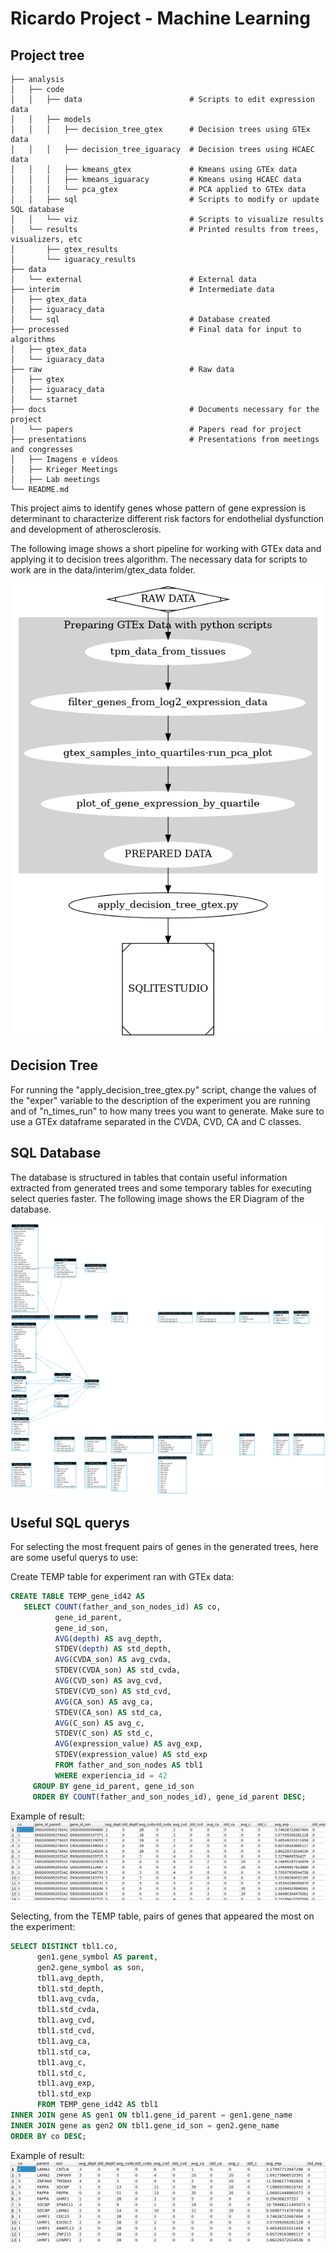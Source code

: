 Ricardo Project - Machine Learning
==================================

Project tree
------------

```
├── analysis
│   ├── code
│   │   ├── data                        # Scripts to edit expression data
│   │   ├── models
│   │   │   ├── decision_tree_gtex      # Decision trees using GTEx data
│   │   │   ├── decision_tree_iguaracy  # Decision trees using HCAEC data
│   │   │   ├── kmeans_gtex             # Kmeans using GTEx data
│   │   │   ├── kmeans_iguaracy         # Kmeans using HCAEC data
│   │   │   └── pca_gtex                # PCA applied to GTEx data
│   │   ├── sql                         # Scripts to modify or update SQL database
│   │   └── viz                         # Scripts to visualize results 
│   └── results                         # Printed results from trees, visualizers, etc
│       ├── gtex_results
│       └── iguaracy_results
├── data
│   └── external                        # External data
├── interim                             # Intermediate data
│   ├── gtex_data
│   ├── iguaracy_data
│   └── sql                             # Database created
├── processed                           # Final data for input to algorithms
│   ├── gtex_data
│   └── iguaracy_data
├── raw                                 # Raw data
│   ├── gtex
│   ├── iguaracy_data
│   └── starnet
├── docs                                # Documents necessary for the project
│   └── papers                          # Papers read for project
├── presentations                       # Presentations from meetings and congresses
│   ├── Imagens e vídeos
│   ├── Krieger Meetings
│   ├── Lab meetings
└── README.md

```

This project aims to identify genes whose pattern of gene expression is determinant to characterize different risk factors for endothelial dysfunction and development of atherosclerosis.

The following image shows a short pipeline for working with GTEx data and applying it to decision trees algorithm. The necessary data for scripts to work are in the data/interim/gtex_data folder.

![alt text](pipeline.png "Pipeline - GTEx data")

Decision Tree
-------------

For running the "apply_decision_tree_gtex.py" script, change the values of the "exper" variable to the description of the experiment you are running and of "n_times_run" to how many trees you want to generate.
Make sure to use a GTEx dataframe separated in the CVDA, CVD, CA and C classes.

SQL Database
------------

The database is structured in tables that contain useful information extracted from generated trees and some temporary tables for executing select queries faster. 
The following image shows the ER Diagram of the database.

![alt text](er_diagram_sqlite.png "ER Diagram for database")

Useful SQL querys
-----------------

For selecting the most frequent pairs of genes in the generated trees, here are some useful querys to use:

Create TEMP table for experiment ran with GTEx data:
```sql
CREATE TABLE TEMP_gene_id42 AS
   SELECT COUNT(father_and_son_nodes_id) AS co,
          gene_id_parent,
          gene_id_son,
          AVG(depth) AS avg_depth,
          STDEV(depth) AS std_depth,
          AVG(CVDA_son) AS avg_cvda,
          STDEV(CVDA_son) AS std_cvda,
          AVG(CVD_son) AS avg_cvd,
          STDEV(CVD_son) AS std_cvd,
          AVG(CA_son) AS avg_ca,
          STDEV(CA_son) AS std_ca,
          AVG(C_son) AS avg_c,
          STDEV(C_son) AS std_c,
          AVG(expression_value) AS avg_exp,
          STDEV(expression_value) AS std_exp
          FROM father_and_son_nodes AS tbl1
          WHERE experiencia_id = 42
     GROUP BY gene_id_parent, gene_id_son
     ORDER BY COUNT(father_and_son_nodes_id), gene_id_parent DESC;
```
Example of result: ![alt text](example_of_table.png "Table created from query")

Selecting, from the TEMP table, pairs of genes that appeared the most on the experiment:

```sql
SELECT DISTINCT tbl1.co,
      gen1.gene_symbol AS parent,
      gen2.gene_symbol as son,
      tbl1.avg_depth,
      tbl1.std_depth,
      tbl1.avg_cvda,
      tbl1.std_cvda,
      tbl1.avg_cvd,
      tbl1.std_cvd,
      tbl1.avg_ca,
      tbl1.std_ca,
      tbl1.avg_c,
      tbl1.std_c,
      tbl1.avg_exp,
      tbl1.std_exp
      FROM TEMP_gene_id42 AS tbl1
INNER JOIN gene AS gen1 ON tbl1.gene_id_parent = gen1.gene_name
INNER JOIN gene as gen2 ON tbl1.gene_id_son = gen2.gene_name
ORDER BY co DESC;
```
Example of result: ![alt text](example_select.png "Select created from query")